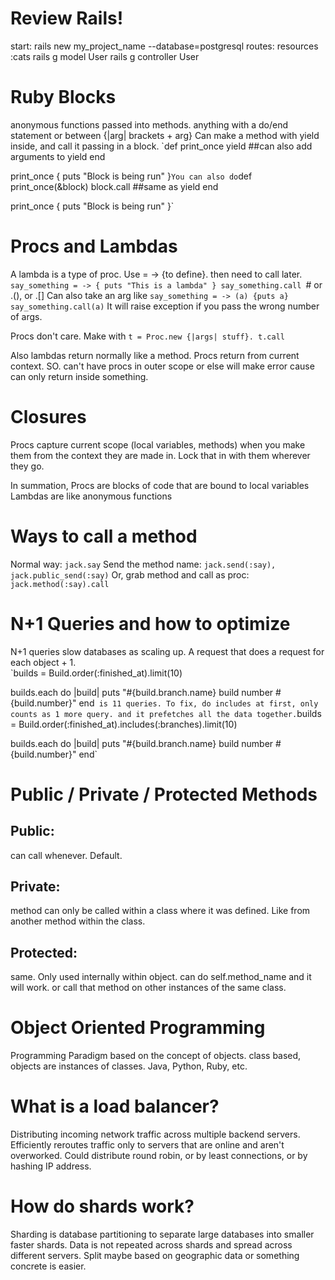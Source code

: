 # Review Rails!
start: rails new my_project_name --database=postgresql
routes:  resources :cats
rails g model User
rails g controller User

# Ruby Blocks
anonymous functions passed into methods.  anything with a do/end statement or between {|arg| brackets + arg}
Can make a method with yield inside, and call it passing in a block.
`def print_once
  yield ##can also add arguments to yield
end

print_once { puts "Block is being run" }`
You can also do
`def print_once(&block)
  block.call ##same as yield
end

print_once { puts "Block is being run" }`
# Procs and Lambdas
A lambda is a type of proc.  Use = -> {to define}.  then need to call later.
`say_something = -> { puts "This is a lambda" }
say_something.call `# or .(), or .[]
Can also take an arg like `say_something = -> (a) {puts a}
say_something.call(a)`
It will raise exception if you pass the wrong number of args.

Procs don't care.  Make with `t = Proc.new {|args| stuff}. t.call`

Also lambdas return normally like a method.  Procs return from current context.
SO. can't have procs in outer scope or else will make error cause can only return inside something.

# Closures
Procs capture current scope (local variables, methods) when you make them from the context they are made in.  Lock that in with them wherever they go.

In summation, Procs are blocks of code that are bound to local variables
Lambdas are like anonymous functions

# Ways to call a method
Normal way:  `jack.say`
Send the method name:  `jack.send(:say), jack.public_send(:say)`
Or, grab method and call as proc: `jack.method(:say).call`

# N+1 Queries and how to optimize
N+1 queries slow databases as scaling up.  A request that does a request for each object + 1.  
`builds = Build.order(:finished_at).limit(10)

builds.each do |build|
  puts "#{build.branch.name} build number #{build.number}"
end`  is 11 queries.
To fix, do includes at first, only counts as 1 more query. and it prefetches all the data together.
`builds = Build.order(:finished_at).includes(:branches).limit(10)

builds.each do |build|
  puts "#{build.branch.name} build number #{build.number}"
end`

# Public / Private / Protected Methods
## Public:  
can call whenever. Default.

## Private:
method can only be called within a class where it was defined. Like from another method within the class.

## Protected:
 same.  Only used internally within object.
 can do self.method_name and it will work.  or call that method on other instances of the same class.

# Object Oriented Programming
 Programming Paradigm based on the concept of objects. class based, objects are instances of classes.  Java, Python, Ruby, etc.

# What is a load balancer?
Distributing incoming network traffic across multiple backend servers.
Efficiently reroutes traffic only to servers that are online and aren't overworked.
Could distribute round robin, or by least connections, or by hashing IP address.

# How do shards work?
Sharding is database partitioning to separate large databases into smaller faster shards.
Data is not repeated across shards and spread across different servers.
Split maybe based on geographic data or something concrete is easier.
